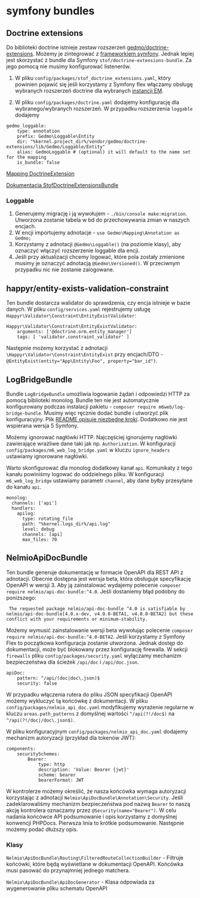 # symfony bundles

## Doctrine extensions

Do biblioteki doctrine istnieje zestaw rozszerzeń [gedmo/doctrine-extensions](https://github.com/Atlantic18/DoctrineExtensions/). Możemy je zintegrować z [frameworkiem symfony](https://github.com/Atlantic18/DoctrineExtensions/blob/v2.4.x/doc/symfony4.md). Jednak lepiej jest skorzystać z bundle dla Symfony `stof/doctrine-extensions-bundle`. Za jego pomocą nie musimy konfigurować listenerów.

1. W pliku `config/packages/stof_doctrine_extensions.yaml`, który powinien pojawić się jeśli korzystamy z Symfony flex włączamy obsługę wybranych rozszerzeń doctrine dla wybranych [instancji EM](https://symfony.com/doc/master/bundles/StofDoctrineExtensionsBundle/configuration.html#configure-the-entity-managers).

1. W pliku `config/packages/doctrine.yaml` dodajemy konfigurację dla wybranego/wybranych rozszerzeń. W przypadku rozszerzenia `loggable` dodajemy
```
gedmo_loggable:
    type: annotation
    prefix: Gedmo\Loggable\Entity
    dir: "%kernel.project_dir%/vendor/gedmo/doctrine-extensions/lib/Gedmo/Loggable/Entity"
    alias: GedmoLoggable # (optional) it will default to the name set for the mapping
    is_bundle: false
```

[Mapping DoctrineExtension](https://github.com/Atlantic18/DoctrineExtensions/blob/v2.4.x/doc/symfony4.md#mapping)

[Dokumentacja StofDoctrineExtensionsBundle](https://symfony.com/doc/master/bundles/StofDoctrineExtensionsBundle/configuration.html#add-the-extensions-to-your-mapping)

### Loggable

1. Generujemy migrację i ją wywołujem - `./bin/console make:migration`. Utworzona zostanie tabela w bd do przechowywania zmian w naszych encjach.
1. W encji importujemy adnotacje - `use Gedmo\Mapping\Annotation as Gedmo;`
1. Korzystamy z adnotacji `@Gedmo\Loggable()` (na poziomie klasy), aby oznaczyć włączyć rozszerzenie loggable dla encji.
1. Jeśli przy aktualizacji chcemy logować, które pola zostały zmienione musimy je oznaczyć adnotacją `@Gedmo\Versioned()`. W przeciwnym przypadku nic nie zostanie zalogowane.

## happyr/entity-exists-validation-constraint

Ten bundle dostarcza walidator do sprawdzenia, czy encja istnieje w bazie danych. W pliku `config/services.yaml` rejestrujemy usługę `Happyr\Validator\Constraint\EntityExistValidator`:

```
Happyr\Validator\Constraint\EntityExistValidator:
    arguments: ['@doctrine.orm.entity_manager']
    tags: [ 'validator.constraint_validator' ]
```

Następnie możemy korzystać z adnotacji `\Happyr\Validator\Constraint\EntityExist` przy encjach/DTO -  `@EntityExist(entity="App\Entity\Foo", property="bar_id")`.

## LogBridgeBundle

Bundle `LogBridgeBundle` umożliwia logowanie żądań i odpowiedzi HTTP za pomocą biblioteki monolog. Bundle ten nie jest automatycznie konfigurowany podczas instalacji pakietu - `composer require m6web/log-bridge-bundle`. Musimy więc ręcznie dodać bundle i utworzyć plik konfiguracyjny. Plik [README opisuje niezbędne kroki](https://github.com/M6Web/LogBridgeBundle/blob/master/README.md). Dodatkowo nie jest wspierana wersja 5 Symfony.

Możemy ignorować nagłówki HTTP. Najczęściej ignorujemy nagłówki zawierające wrażliwe dane taki jak np. `Authorization`. W konfiguracji `config/packages/m6_web_log_bridge.yaml` w kluczu `ignore_headers` ustawiamy ignorowane nagłówki.

Warto skonfigurować dla monolog dodatkowy kanał `api`. Komunikaty z tego kanału powiniśmy logować do oddzielnego pliku. W konfiguracji `m6_web_log_bridge` ustawiamy parametr `channel`, aby dane byłby przesyłane do kanału `api`.

```
monolog:
  channels: ['api']
  handlers:
    apilog:
      type: rotating_file
      path: "%kernel.logs_dir%/api.log"
      level: debug
      channels: [api]
      max_files: 70

```

## NelmioApiDocBundle

Ten bundle generuje dokumentację w formacie OpenAPI dla REST API z adnotacji. Obecnie dostępna jest wersja beta, która obsługuje specyfikację OpenAPI w wersji 3. Aby ją zainstalować wydajemy polecenie `composer require nelmio/api-doc-bundle:^4.0`. Jeśli dostaniemy błąd podobny do poniższego:

` The requested package nelmio/api-doc-bundle ^4.0 is satisfiable by nelmio/api-doc-bundle[4.0.x-dev, v4.0.0-BETA1, v4.0.0-BETA2] but these conflict with your requirements or minimum-stability.`

Możemy wymusić zainstalowanie wersji beta wywołując polecenie `composer require nelmio/api-doc-bundle:^4.0-BETA2`.
Jeśli korzystamy z Symfony Flex to początkowa konfiguracja zostanie utworzona. Jednak dostęp do dokumentacji, może być blokowany przez konfigurację firewalla. W sekcji `firewalls` pliku `config/packages/security.yaml` wyłączamy mechanizm bezpieczeństwa dla ścieżek `/api/doc` i `/api/doc.json`.

```
apiDoc:
    pattern: ^/api/(doc|doc\.json)$
    security: false
```

W przypadku włączenia rutera do pliku JSON specyfikacji OpenAPI możemy wykluczyć tą końcówkę z dokumentacji. W pliku `config/packages/nelmio_api_doc.yaml` modyfikujemy wyrażenie regularne w kluczu `areas.path_patterns` z domyślnej wartości `^/api(?!/doc$)` na `^/api(?!/doc|/doc\.json$)`.

W pliku konfiguracyjnym `config/packages/nelmio_api_doc.yaml` dodajemy mechanizm autoryzacji (przykład dla tokenów JWT):

```
components:
    securitySchemes:
        Bearer:
            type: http
            description: 'Value: Bearer {jwt}'
            scheme: bearer
            bearerFormat: JWT
```

W kontrolerze możemy określić, że nasza końcówka wymaga autoryzacji korzystając z adnotacji `Nelmio\ApiDocBundle\Annotation\Security`. Jeśli zadeklarowaliśmy mechanizm bezpieczeństwa pod nazwą `Bearer` to naszą akcję kontrolera oznaczamy przez `@Security(name="Bearer")`. W celu nadania końcówce API podsumowanie i opis korzystamy z domyślnej konwencji PHPDocs. Pierwsza linia to krótkie podsumowanie. Następnie możemy podać dłuższy opis.

### Klasy

`Nelmio\ApiDocBundle\Routing\FilteredRouteCollectionBuilder` - Filtruje końcówki, które będą wyświetlane w dokumentacji OpenAPI. Końcówka musi pasować do przynajmniej jednego matchera.

`Nelmio\ApiDocBundle\ApiDocGenerator` - Klasa odpowiada za wygenerowanie pliku schematu OpenAPI

